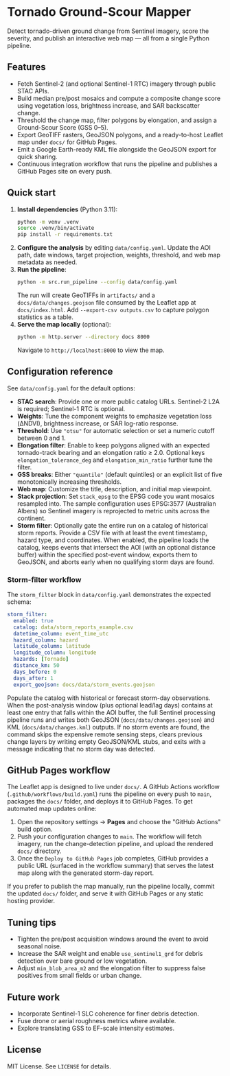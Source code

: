 # Tornado Ground-Scour Mapper

Detect tornado-driven ground change from Sentinel imagery, score the severity, and publish an interactive web map — all from a single Python pipeline.

## Features
- Fetch Sentinel-2 (and optional Sentinel-1 RTC) imagery through public STAC APIs.
- Build median pre/post mosaics and compute a composite change score using vegetation loss, brightness increase, and SAR backscatter change.
- Threshold the change map, filter polygons by elongation, and assign a Ground-Scour Score (GSS 0–5).
- Export GeoTIFF rasters, GeoJSON polygons, and a ready-to-host Leaflet map under `docs/` for GitHub Pages.
- Emit a Google Earth-ready KML file alongside the GeoJSON export for quick sharing.
- Continuous integration workflow that runs the pipeline and publishes a GitHub Pages site on every push.

## Quick start
1. **Install dependencies** (Python 3.11):
   ```bash
   python -m venv .venv
   source .venv/bin/activate
   pip install -r requirements.txt
   ```
2. **Configure the analysis** by editing `data/config.yaml`. Update the AOI path, date windows, target projection, weights, threshold, and web map metadata as needed.
3. **Run the pipeline**:
   ```bash
   python -m src.run_pipeline --config data/config.yaml
   ```
   The run will create GeoTIFFs in `artifacts/` and a `docs/data/changes.geojson` file consumed by the Leaflet app at `docs/index.html`.
   Add `--export-csv outputs.csv` to capture polygon statistics as a table.
4. **Serve the map locally** (optional):
   ```bash
   python -m http.server --directory docs 8000
   ```
   Navigate to `http://localhost:8000` to view the map.

## Configuration reference
See `data/config.yaml` for the default options:
- **STAC search**: Provide one or more public catalog URLs. Sentinel-2 L2A is required; Sentinel-1 RTC is optional.
- **Weights**: Tune the component weights to emphasize vegetation loss (ΔNDVI), brightness increase, or SAR log-ratio response.
- **Threshold**: Use `"otsu"` for automatic selection or set a numeric cutoff between 0 and 1.
- **Elongation filter**: Enable to keep polygons aligned with an expected tornado-track bearing and an elongation ratio ≥ 2.0. Optional keys `elongation_tolerance_deg` and `elongation_min_ratio` further tune the filter.
- **GSS breaks**: Either `"quantile"` (default quintiles) or an explicit list of five monotonically increasing thresholds.
- **Web map**: Customize the title, description, and initial map viewpoint.
- **Stack projection**: Set `stack_epsg` to the EPSG code you want mosaics resampled into. The sample configuration uses EPSG:3577 (Australian Albers) so Sentinel imagery is reprojected to metric units across the continent.
- **Storm filter**: Optionally gate the entire run on a catalog of historical storm reports. Provide a CSV file with at least
  the event timestamp, hazard type, and coordinates. When enabled, the pipeline loads the catalog, keeps events that intersect
  the AOI (with an optional distance buffer) within the specified post-event window, exports them to GeoJSON, and aborts early
  when no qualifying storm days are found.

### Storm-filter workflow

The `storm_filter` block in `data/config.yaml` demonstrates the expected schema:

```yaml
storm_filter:
  enabled: true
  catalog: data/storm_reports_example.csv
  datetime_column: event_time_utc
  hazard_column: hazard
  latitude_column: latitude
  longitude_column: longitude
  hazards: [Tornado]
  distance_km: 50
  days_before: 0
  days_after: 1
  export_geojson: docs/data/storm_events.geojson
```

Populate the catalog with historical or forecast storm-day observations. When the post-analysis window (plus optional lead/lag
days) contains at least one entry that falls within the AOI buffer, the full Sentinel processing pipeline runs and writes both
GeoJSON (`docs/data/changes.geojson`) and KML (`docs/data/changes.kml`) outputs. If no storm events are found, the command
skips the expensive remote sensing steps, clears previous change layers by writing empty GeoJSON/KML stubs, and exits with a
message indicating that no storm day was detected.

## GitHub Pages workflow

The Leaflet app is designed to live under `docs/`. A GitHub Actions workflow (`.github/workflows/build.yaml`) runs the pipeline on every push to `main`, packages the `docs/` folder, and deploys it to GitHub Pages. To get automated map updates online:

1. Open the repository settings → **Pages** and choose the "GitHub Actions" build option.
2. Push your configuration changes to `main`. The workflow will fetch imagery, run the change-detection pipeline, and upload the rendered `docs/` directory.
3. Once the `Deploy to GitHub Pages` job completes, GitHub provides a public URL (surfaced in the workflow summary) that serves the latest map along with the generated storm-day report.

If you prefer to publish the map manually, run the pipeline locally, commit the updated `docs/` folder, and serve it with GitHub Pages or any static hosting provider.

## Tuning tips
- Tighten the pre/post acquisition windows around the event to avoid seasonal noise.
- Increase the SAR weight and enable `use_sentinel1_grd` for debris detection over bare ground or low vegetation.
- Adjust `min_blob_area_m2` and the elongation filter to suppress false positives from small fields or urban change.

## Future work
- Incorporate Sentinel-1 SLC coherence for finer debris detection.
- Fuse drone or aerial roughness metrics where available.
- Explore translating GSS to EF-scale intensity estimates.

## License
MIT License. See `LICENSE` for details.
